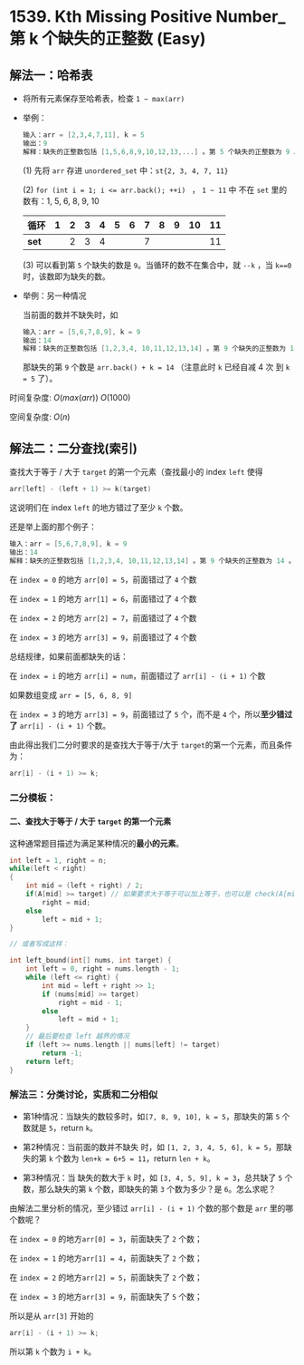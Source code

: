 # 1539. Kth Missing Positive Number_第 k 个缺失的正整数 (Easy)



## 解法一：哈希表



- 将所有元素保存至哈希表，检查 `1 ~ max(arr)`

- 举例：

  ```c++
  输入：arr = [2,3,4,7,11], k = 5
  输出：9
  解释：缺失的正整数包括 [1,5,6,8,9,10,12,13,...] 。第 5 个缺失的正整数为 9 。
  ```

  (1) 先将 `arr` 存进 `unordered_set` 中：`st{2, 3, 4, 7, 11} `

  (2) `for (int i = 1; i <= arr.back(); ++i) ` ， `1 ~ 11` 中 不在 `set` 里的数有：1, 5, 6, 8, 9, 10

  | 循环    | 1    | 2    | 3    | 4    | 5    | 6    | 7    | 8    | 9    | 10   | 11   |
  | ------- | ---- | ---- | ---- | ---- | ---- | ---- | ---- | ---- | ---- | ---- | ---- |
  | **set** |      | 2    | 3    | 4    |      |      | 7    |      |      |      | 11   |

  (3) 可以看到第 `5` 个缺失的数是 `9`。当循环的数不在集合中，就 `--k` ，当 `k==0` 时，该数即为缺失的数。

- 举例：另一种情况

  当前面的数并不缺失时，如

  ```c++
  输入：arr = [5,6,7,8,9], k = 9
  输出：14
  解释：缺失的正整数包括 [1,2,3,4, 10,11,12,13,14] 。第 9 个缺失的正整数为 14 。
  ```

  那缺失的第 `9` 个数是 `arr.back() + k = 14` （注意此时 `k` 已经自减 4 次 到 `k = 5` 了）。



时间复杂度: $O(max(arr)) ~ O(1000)$

空间复杂度: $O(n)$





## 解法二：二分查找(索引)



查找大于等于 / 大于 `target` 的第一个元素（查找最小的 index `left` 使得 

```c++
arr[left] - (left + 1) >= k(target)
```

这说明们在 index `left` 的地方错过了至少 `k` 个数。



还是举上面的那个例子：

```cpp
输入：arr = [5,6,7,8,9], k = 9
输出：14
解释：缺失的正整数包括 [1,2,3,4, 10,11,12,13,14] 。第 9 个缺失的正整数为 14 。
```

在 `index = 0` 的地方 `arr[0] = 5`，前面错过了 `4` 个数

在 `index = 1` 的地方 `arr[1] = 6`，前面错过了 `4` 个数

在 `index = 2` 的地方 `arr[2] = 7`，前面错过了 `4` 个数

在 `index = 3` 的地方 `arr[3] = 9`，前面错过了 `4` 个数

总结规律，如果前面都缺失的话：

在 `index = i` 的地方 `arr[i] = num`，前面错过了 `arr[i] - (i + 1)` 个数



如果数组变成 `arr = [5, 6, 8, 9]`

在 `index = 3` 的地方 `arr[3] = 9`，前面错过了 `5` 个，而不是 `4` 个，所以**至少错过了** `arr[i] - (i + 1)` 个数。

由此得出我们二分时要求的是查找大于等于/大于 `target`的第一个元素，而且条件为：

```c++
arr[i] - (i + 1) >= k;
```



### **二分模板：**

#### 二、查找大于等于 / 大于 `target` 的第一个元素

这种通常题目描述为满足某种情况的**最小的元素**。

```c++
int left = 1, right = n;
while(left < right)
{
    int mid = (left + right) / 2;
    if(A[mid] >= target) // 如果要求大于等于可以加上等于，也可以是 check(A[mid])
        right = mid;
    else
        left = mid + 1;
}

// 或者写成这样：

int left_bound(int[] nums, int target) {
    int left = 0, right = nums.length - 1;
    while (left <= right) {
        int mid = left + right >> 1;
        if (nums[mid] >= target)
            right = mid - 1;
        else
            left = mid + 1;
    }
    // 最后要检查 left 越界的情况
    if (left >= nums.length || nums[left] != target)
        return -1;
    return left;
}
```



### 解法三：分类讨论，实质和二分相似

- 第1种情况：当缺失的数较多时，如`[7, 8, 9, 10], k = 5`，那缺失的第 `5` 个数就是 `5`，return `k`。

- 第2种情况：当前面的数并不缺失 时，如 `[1, 2, 3, 4, 5, 6], k = 5`，那缺失的第 `k` 个数为 `len+k = 6+5 = 11`，return `len + k`。

- 第3种情况：当 缺失的数大于 `k` 时，如 `[3, 4, 5, 9], k = 3`，总共缺了 `5` 个数，那么缺失的第 `k` 个数，即缺失的第 `3` 个数为多少？是 `6`。怎么求呢？



由解法二里分析的情况，至少错过 `arr[i] - (i + 1)` 个数的那个数是 `arr` 里的哪个数呢？

在 `index = 0` 的地方`arr[0] = 3`，前面缺失了 `2` 个数；

在 `index = 1` 的地方`arr[1] = 4`，前面缺失了 `2` 个数；

在 `index = 2` 的地方`arr[2] = 5`，前面缺失了 `2` 个数；

在 `index = 3` 的地方`arr[3] = 9`，前面缺失了 `5` 个数；

所以是从 `arr[3]` 开始的 

```c++
arr[i] - (i + 1) >= k;
```

所以第 `k` 个数为 `i + k`。



